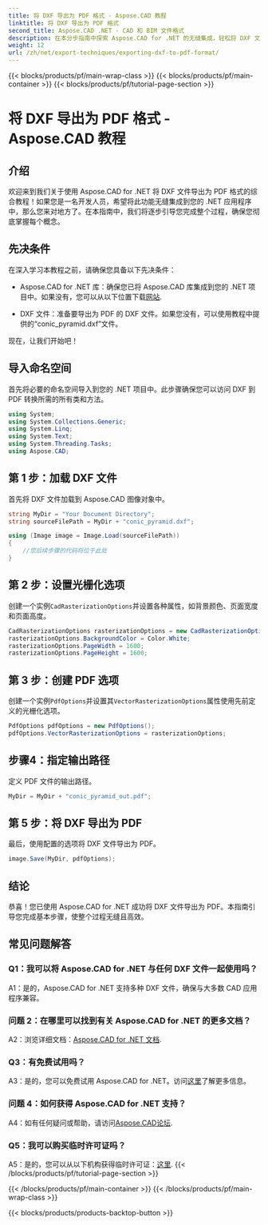 ```yaml
---
title: 将 DXF 导出为 PDF 格式 - Aspose.CAD 教程
linktitle: 将 DXF 导出为 PDF 格式
second_title: Aspose.CAD .NET - CAD 和 BIM 文件格式
description: 在本分步指南中探索 Aspose.CAD for .NET 的无缝集成，轻松将 DXF 文件导出为 PDF。
weight: 12
url: /zh/net/export-techniques/exporting-dxf-to-pdf-format/
---
```


{{< blocks/products/pf/main-wrap-class >}}
{{< blocks/products/pf/main-container >}}
{{< blocks/products/pf/tutorial-page-section >}}

# 将 DXF 导出为 PDF 格式 - Aspose.CAD 教程

## 介绍

欢迎来到我们关于使用 Aspose.CAD for .NET 将 DXF 文件导出为 PDF 格式的综合教程！如果您是一名开发人员，希望将此功能无缝集成到您的 .NET 应用程序中，那么您来对地方了。在本指南中，我们将逐步引导您完成整个过程，确保您彻底掌握每个概念。

## 先决条件

在深入学习本教程之前，请确保您具备以下先决条件：

-  Aspose.CAD for .NET 库：确保您已将 Aspose.CAD 库集成到您的 .NET 项目中。如果没有，您可以从以下位置下载[网站](https://releases.aspose.com/cad/net/).

- DXF 文件：准备要导出为 PDF 的 DXF 文件。如果您没有，可以使用教程中提供的“conic_pyramid.dxf”文件。

现在，让我们开始吧！

## 导入命名空间

首先将必要的命名空间导入到您的 .NET 项目中。此步骤确保您可以访问 DXF 到 PDF 转换所需的所有类和方法。

```csharp
using System;
using System.Collections.Generic;
using System.Linq;
using System.Text;
using System.Threading.Tasks;
using Aspose.CAD;
```

## 第 1 步：加载 DXF 文件

首先将 DXF 文件加载到 Aspose.CAD 图像对象中。

```csharp
string MyDir = "Your Document Directory";
string sourceFilePath = MyDir + "conic_pyramid.dxf";

using (Image image = Image.Load(sourceFilePath))
{
    //您后续步骤的代码将位于此处
}
```

## 第 2 步：设置光栅化选项

创建一个实例`CadRasterizationOptions`并设置各种属性，如背景颜色、页面宽度和页面高度。

```csharp
CadRasterizationOptions rasterizationOptions = new CadRasterizationOptions();
rasterizationOptions.BackgroundColor = Color.White;
rasterizationOptions.PageWidth = 1600;
rasterizationOptions.PageHeight = 1600;
```

## 第 3 步：创建 PDF 选项

创建一个实例`PdfOptions`并设置其`VectorRasterizationOptions`属性使用先前定义的光栅化选项。

```csharp
PdfOptions pdfOptions = new PdfOptions();
pdfOptions.VectorRasterizationOptions = rasterizationOptions;
```

## 步骤4：指定输出路径

定义 PDF 文件的输出路径。

```csharp
MyDir = MyDir + "conic_pyramid_out.pdf";
```

## 第 5 步：将 DXF 导出为 PDF

最后，使用配置的选项将 DXF 文件导出为 PDF。

```csharp
image.Save(MyDir, pdfOptions);
```

## 结论

恭喜！您已使用 Aspose.CAD for .NET 成功将 DXF 文件导出为 PDF。本指南引导您完成基本步骤，使整个过程无缝且高效。

## 常见问题解答

### Q1：我可以将 Aspose.CAD for .NET 与任何 DXF 文件一起使用吗？

A1：是的，Aspose.CAD for .NET 支持多种 DXF 文件，确保与大多数 CAD 应用程序兼容。

### 问题 2：在哪里可以找到有关 Aspose.CAD for .NET 的更多文档？

 A2：浏览详细文档：[Aspose.CAD for .NET 文档](https://reference.aspose.com/cad/net/).

### Q3：有免费试用吗？

A3：是的，您可以免费试用 Aspose.CAD for .NET。访问[这里](https://releases.aspose.com/)了解更多信息。

### 问题 4：如何获得 Aspose.CAD for .NET 支持？

A4：如有任何疑问或帮助，请访问[Aspose.CAD论坛](https://forum.aspose.com/c/cad/19).

### Q5：我可以购买临时许可证吗？

 A5：是的，您可以从以下机构获得临时许可证：[这里](https://purchase.aspose.com/temporary-license/).
{{< /blocks/products/pf/tutorial-page-section >}}

{{< /blocks/products/pf/main-container >}}
{{< /blocks/products/pf/main-wrap-class >}}

{{< blocks/products/products-backtop-button >}}
